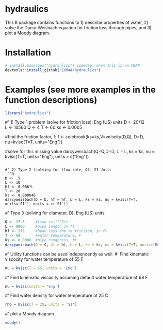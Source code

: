 # hydraulics

This R package contains functions to 1) describe properties of water, 2) solve the Darcy-Weisbach equation
for friction loss through pipes, and 3) plot a Moody diagram. 

# Installation

```R
# install.packages("hydraulics") someday, when this is on CRAN
devtools::install_github("EdM44/hydraulics")
```

# Examples (see more examples in the function descriptions)

```R
library("hydraulics")
```

#' 1) Type 1 problem (solve for friction loss): Eng (US) units
D <- 20/12  
L <- 10560
Q <- 4
T <- 60
ks <- 0.0005

#find the friction factor, f:
f <- colebrook(ks=ks,V=velocity(D,Q), D=D, nu=kvisc(T=T, units="Eng"))

#solve for this missing value 
darcyweisbach(Q=Q,D=D, L = L, ks = ks, nu = kvisc(T=T, units="Eng"), units = c("Eng"))
```

#' 2) Type 2 (solving for flow rate, Q): SI Units
```R
D <- .5
L <- 10
hf <- 0.006*L
T <- 20
ks <- 0.000046
darcyweisbach(D = D, hf = hf, L = L, ks = ks, nu = kvisc(T=T, units='SI'), units = c('SI'))
```

#' Type 3 (solving for diameter, D): Eng (US) units
```R
Q <- 37.5     #flow in ft^3/s
L <- 8000     #pipe length in ft
hf <- 215     #head loss due to friction, in ft
T <- 68       #water temperature, F
ks <- 0.0008  #pipe roughness, ft
darcyweisbach(Q = Q, hf = hf, L = L, ks = ks, nu = kvisc(T=T, units='Eng'), units = c('Eng'))
```

#' Utility functions can be used independently as well:
#' Find kinematic viscocity for water temperature of 55 F
```R
nu = kvisc(T = 55, units = 'Eng')
```

#' Find kinematic viscocity assuming default water temperature of 68 F
```R
nu = kvisc(units = 'Eng')
```

#' Find water density for water temperature of 25 C
```R
rho = kvisc(T = 25, units = 'SI')
```

#' plot a Moody diagram
```R
moody()
```
